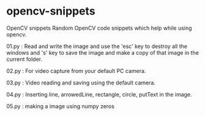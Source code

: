 # opencv-snippets
OpenCV snippets
Random OpenCV code snippets which help while using opencv.

01.py : Read and write the image and use the 'esc' key to destroy all the windows and 's' key to save the image and make a copy of that image in the current folder.

02.py : For video capture from your default PC camera.

03.py : Video reading and saving using the default camera.

04.py : Inserting line, arrowedLine, rectangle, circle, putText in the image.

05.py : making a image using numpy zeros
